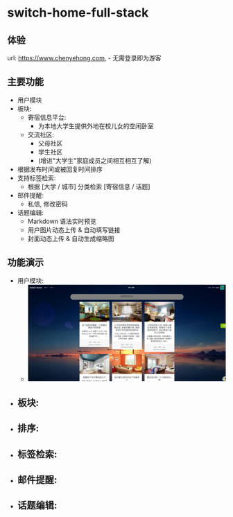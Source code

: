 switch-home-full-stack
===


体验
---
url: https://www.chenyehong.com, 
    - 无需登录即为游客
    

主要功能
---
- 用户模块
- 板块:
    - 寄宿信息平台:
        - 为本地大学生提供外地在校儿女的空闲卧室
    - 交流社区: 
        - 父母社区
        - 学生社区
        - (增进"大学生"家庭成员之间相互相互了解)
- 根据发布时间或被回复时间排序
- 支持标签检索:
    - 根据 [大学 / 城市] 分类检索 [寄宿信息 / 话题]
- 邮件提醒:
    - 私信, 修改密码
- 话题编辑:
    - Markdown 语法实时预览
    - 用户图片动态上传 & 自动填写链接
    - 封面动态上传 & 自动生成缩略图

功能演示
---
- 用户模块:
    - ![](/img-show/board_post.png)
- 板块:
    - 
- 排序:
    - 
- 标签检索:
    - 
- 邮件提醒:
    - 
- 话题编辑:
    - 
